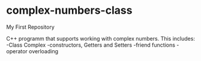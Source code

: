 # complex-numbers-class
My First Repository

C++ programm that supports working with complex numbers.
This includes:
  -Class Complex
      -constructors, Getters and Setters
  -friend functions
  -operator overloading
